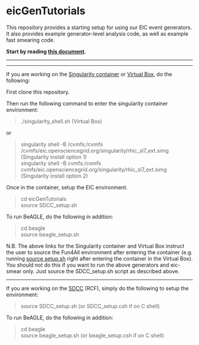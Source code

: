 # eicGenTutorials
This repository provides a starting setup for using our EIC event generators. It also provides example generator-level analysis code, as well as example fast smearing code.

**Start by reading [this document](https://drive.google.com/file/d/1RiiveVGhMEIzmtNQYr4a2U0ghGo0w3Hl/view?usp=sharing).**

<hr/>
<hr/>

If you are working on the [Singularity container](https://github.com/eic/Singularity) or [Virtual Box](https://github.com/eic/Singularity/blob/master/VirtualBox.md), do the following:

First clone this repository. 

Then run the following command to enter the singularity container environment:
> ./singularity_shell.sh (Virtual Box)

or

> singularity shell -B /cvmfs:/cvmfs /cvmfs/eic.opensciencegrid.org/singularity/rhic_sl7_ext.simg (Singularity install option 1)  
> singularity shell -B cvmfs:/cvmfs cvmfs/eic.opensciencegrid.org/singularity/rhic_sl7_ext.simg   (Singularity install option 2)  

Once in the container, setup the EIC environment.
> cd eicGenTutorials  
> source SDCC_setup.sh

To run BeAGLE, do the following in addition:
> cd beagle  
> source beagle_setup.sh  

N.B. The above links for the Singularity container and Virtual Box instruct the user to source the Fun4All environment after entering the container (e.g. running <ins>source setup.sh</ins> right after entering the container in the Virtual Box). You should not do this if you want to run the above generators and eic-smear only. Just source the SDCC_setup.sh script as described above.

<hr/>

If you are working on the [SDCC](https://www.sdcc.bnl.gov/) (RCF), simply do the following to setup the environment:
> source SDCC_setup.sh (or SDCC_setup.csh if on C shell)

To run BeAGLE, do the following in addition:
> cd beagle  
> source beagle_setup.sh (or beagle_setup.csh if on C shell)  

<br/>



